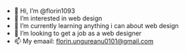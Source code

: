 - 👋 Hi, I’m @florin1093
- 👀 I’m interested in web design
- 🌱 I’m currently learning anything i can about web design
- 💞️ I’m looking to get a job as a web designer
- 📫 My emaail: florin.ungureanu0101@gmail.com

<!---
florin1093/florin1093 is a ✨ special ✨ repository because its `README.md` (this file) appears on your GitHub profile.
You can click the Preview link to take a look at your changes.
--->
